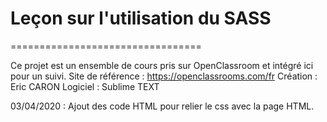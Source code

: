 # Leçon sur l'utilisation du SASS
=================================

Ce projet est un ensemble de cours pris sur OpenClassroom et intégré ici pour un suivi.
Site de référence : https://openclassrooms.com/fr
Création : Eric CARON
Logiciel : Sublime TEXT

03/04/2020 : Ajout des code HTML pour relier le css avec la page HTML.


